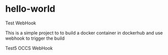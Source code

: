 # hello-world 
Test WebHook

This is a simple project to to build a docker container in dockerhub and use webhook to trigger the build


Test5 OCCS WebHook 


